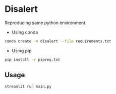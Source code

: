 # Disalert

Reproducing same python environment.

- Using conda
```bash
conda create -n disalert --file requirements.txt
```

- Using pip
```bash
pip install -r pipreq.txt
```

## Usage
```bash
streamlit run main.py
```

